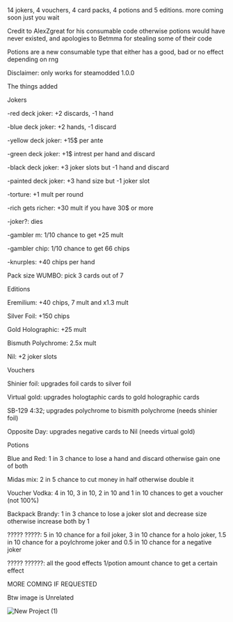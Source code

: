 14 jokers, 4 vouchers, 4 card packs, 4 potions and 5 editions. more coming soon just you wait

Credit to AlexZgreat for his consumable code otherwise potions would have never existed, and apologies to Betmma for stealing some of their code

Potions are a new consumable type that either has a good, bad or no effect depending on rng

Disclaimer: only works for steamodded 1.0.0

The things added

Jokers

-red deck joker: +2 discards, -1 hand

-blue deck joker: +2 hands, -1 discard

-yellow deck joker: +15$ per ante

-green deck joker: +1$ intrest per hand and discard

-black deck joker: +3 joker slots but -1 hand and discard

-painted deck joker: +3 hand size but -1 joker slot

-torture: +1 mult per round

-rich gets richer: +30 mult if you have 30$ or more

-joker?: dies

-gambler m: 1/10 chance to get +25 mult

-gambler chip: 1/10 chance to get 66 chips

-knurples: +40 chips per hand 

Pack size WUMBO: pick 3 cards out of 7

Editions

Eremilium: +40 chips, 7 mult and x1.3 mult

Silver Foil: +150 chips

Gold Holographic: +25 mult

Bismuth Polychrome: 2.5x mult

Nil: +2 joker slots

Vouchers

Shinier foil: upgrades foil cards to silver foil

Virtual gold: upgrades hologtaphic cards to gold holographic cards

SB-129 4:32; upgrades polychrome to bismith polychrome (needs shinier foil)

Opposite Day: upgrades negative cards to Nil (needs virtual gold)

Potions

Blue and Red: 1 in 3 chance to lose a hand and discard otherwise gain one of both

Midas mix: 2 in 5 chance to cut money in half otherwise double it

Voucher Vodka: 4 in 10, 3 in 10, 2 in 10 and 1 in 10 chances to get a voucher (not 100%)

Backpack Brandy: 1 in 3 chance to lose a joker slot and decrease size otherwise increase both by 1

????? ?????: 5 in 10 chance for a foil joker, 3 in 10 chance for a holo joker, 1.5 in 10 chance for a poylchrome joker and 0.5 in 10 chance for a negative joker

????? ??????: all the good effects 1/potion amount chance to get a certain effect

MORE COMING IF REQUESTED

Btw image is Unrelated

![New Project (1)](https://github.com/Aigengoku/Stupidity-the-mod/assets/171994276/22806a04-70a9-4c2d-bc43-0d0d14b174d3)
